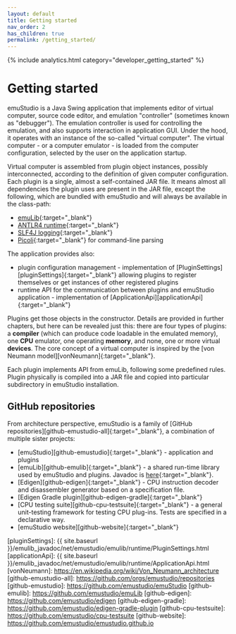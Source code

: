 ```yaml
---
layout: default
title: Getting started
nav_order: 2
has_children: true
permalink: /getting_started/
---
```


{% include analytics.html category="developer_getting_started" %}

# Getting started

emuStudio is a Java Swing application that implements editor of virtual computer, source code editor,
and emulation "controller" (sometimes known as "debugger"). The emulation controller is used for controlling the
emulation, and also supports interaction in application GUI. Under the hood, it operates with an instance
of the so-called "virtual computer". The virtual computer - or a computer emulator - is loaded from the computer
configuration, selected by the user on the application startup.

Virtual computer is assembled from plugin object instances, possibly interconnected, according to the definition of
given computer configuration. Each plugin is a single, almost a self-contained JAR file. It means almost all
dependencies the plugin uses are present in the JAR file, except the following, which are bundled with emuStudio and
will always be available in the class-path:

- [emuLib][emulib]{:target="_blank"}
- [ANTLR4 runtime][antlr-runtime]{:target="_blank"}
- [SLF4J logging][slf4j]{:target="_blank"}
- [Picoli][picoli]{:target="_blank"} for command-line parsing

The application provides also:

- plugin configuration management - implementation of [PluginSettings][pluginSettings]{:target="_blank"} allowing
  plugins
  to register themselves or get instances of other registered plugins
- runtime API for the communication between plugins and emuStudio application - implementation
  of [ApplicationApi][applicationApi]{:target="_blank"}

Plugins get those objects in the constructor. Details are provided in further chapters, but here can be revealed just
this: there are four types of plugins: a **compiler** (which can produce code loadable in the
emulated memory), one **CPU** emulator, one operating **memory**, and none, one or more virtual **devices**. The core
concept of
a virtual computer is inspired by the [von Neumann model][vonNeumann]{:target="_blank"}.

Each plugin implements API from emuLib, following some predefined rules. Plugin physically is compiled into a JAR file
and copied into particular subdirectory in emuStudio installation.

## GitHub repositories

From architecture perspective, emuStudio is a family of [GitHub repositories][github-emustudio-all]{:target="_blank"}, a
combination of multiple sister projects:

- [emuStudio][github-emustudio]{:target="_blank"} - application and plugins
- [emuLib][github-emulib]{:target="_blank"} - a shared run-time library used by emuStudio and plugins. Javadoc is [here][emulib]{:target="_blank"}.
- [Edigen][github-edigen]{:target="_blank"} - CPU instruction decoder and disassembler generator based on a specification file.
- [Edigen Gradle plugin][github-edigen-gradle]{:target="_blank"}
- [CPU testing suite][github-cpu-testsuite]{:target="_blank"} - a general unit-testing framework for testing CPU plug-ins. Tests are
  specified in a declarative way.
- [emuStudio website][github-website]{:target="_blank"}


[emulib]: https://search.maven.org/artifact/net.emustudio/emulib/11.5.0/jar
[antlr-runtime]: https://mvnrepository.com/artifact/org.antlr/antlr4-runtime/4.11.1
[slf4j]: https://mvnrepository.com/artifact/org.slf4j/slf4j-api/1.7.30
[picoli]: https://mvnrepository.com/artifact/info.picocli/picocli/4.7.0
[pluginSettings]: {{ site.baseurl }}/emulib_javadoc/net/emustudio/emulib/runtime/PluginSettings.html
[applicationApi]: {{ site.baseurl }}/emulib_javadoc/net/emustudio/emulib/runtime/ApplicationApi.html
[vonNeumann]: https://en.wikipedia.org/wiki/Von_Neumann_architecture
[github-emustudio-all]: https://github.com/orgs/emustudio/repositories
[github-emustudio]: https://github.com/emustudio/emuStudio
[github-emulib]: https://github.com/emustudio/emuLib
[github-edigen]: https://github.com/emustudio/edigen
[github-edigen-gradle]: https://github.com/emustudio/edigen-gradle-plugin
[github-cpu-testsuite]: https://github.com/emustudio/cpu-testsuite
[github-website]: https://github.com/emustudio/emustudio.github.io
